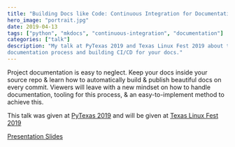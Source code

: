 ```yaml
---
title: "Building Docs like Code: Continuous Integration for Documentation"
hero_image: "portrait.jpg"
date: 2019-04-13
tags: ["python", "mkdocs", "continuous-integration", "documentation"]
categories: ["talk"]
description: "My talk at PyTexas 2019 and Texas Linux Fest 2019 about the
documentation process and building CI/CD for your docs."
---
```


Project documentation is easy to neglect. Keep your docs inside your source
repo & learn how to automatically build & publish beautiful docs on every
commit. Viewers will leave with a new mindset on how to handle documentation,
tooling for this process, & an easy-to-implement method to achieve this.

This talk was given at [PyTexas 2019](https://www.pytexas.org/2019/) and will
be given at [Texas Linux Fest 2019](https://2019.texaslinuxfest.org/)

[Presentation Slides](/docs/pytexas2019.pdf)
